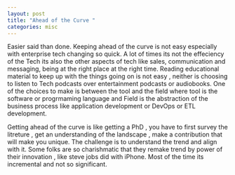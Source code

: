 ```yaml
---
layout: post
title: "Ahead of the Curve "
categories: misc
---
```


Easier said than done. Keeping ahead of the curve is not easy especially with enterprise tech changing so quick. A lot of times its not the effeciency of the Tech its also the other aspects of tech like sales, communication and messaging, being at the right place at the right time. Reading educational material to keep up with the things going on is not easy , neither is choosing to listen to Tech podcasts over entertainment podcasts or audiobooks. One of the choices to make is between the tool and the field where tool is the software or progrmaming language and Field is the abstraction of the business process like application development or DevOps or ETL development.

Getting ahead of the curve is like getting a PhD , you have to first survey the litreture , get an understanding of the landscape , make a contribution that will make you unique. The challenge is to understand the trend and align with it. Some folks are so charishmatic that they remake trend by power of their innovation , like steve jobs did with iPhone. Most of the time its incremental and not so significant. 

